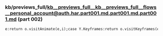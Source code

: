 ### kb/previews_full/kb__previews_full__kb__previews_full__flows__personal_account@auth.har.part001.md.part001.md.part001.md (part 002)

```md
e:return o.visitAnimate(e,i);case Y.Keyframes:return o.visitKeyframes(e,i);case Y.Style:return o.visitStyle(e,i);
```

```

